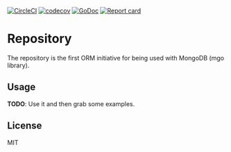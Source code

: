 [![CircleCI](https://circleci.com/gh/lab259/repository.svg?style=shield&circle-token=35ef9a44ed43a39ee1f5db269ea355c96826d0fc)](https://circleci.com/gh/lab259/repository)
[![codecov](https://codecov.io/gh/lab259/repository/branch/master/graph/badge.svg)](https://codecov.io/gh/lab259/repository)
[![GoDoc](https://godoc.org/github.com/lab259/repository?status.svg)](http://godoc.org/github.com/lab259/repository)
[![Report card](https://goreportcard.com/badge/github.com/lab259/repository)](https://goreportcard.com/report/github.com/lab259/repository)

# Repository

The repository is the first ORM initiative for being used with MongoDB (mgo
library).

## Usage

**TODO**: Use it and then grab some examples.

## License

MIT
